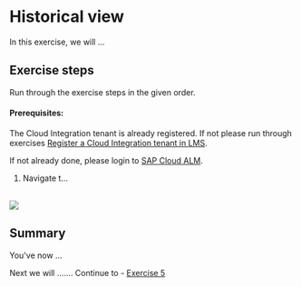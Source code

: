 # Historical view

In this exercise, we will ...

## Exercise steps

Run through the exercise steps in the given order.

#### Prerequisites:
The Cloud Integration tenant is already registered. If not please run through exercises [Register a Cloud Integration tenant in LMS](../ex11/).

If not already done, please login to [SAP Cloud ALM](https://teched22-cloudalm-003.eu10.alm.cloud.sap/launchpad#Shell-home).  

1.	Navigate t...

   <br>![](/exercises/ex1/images/CALMLandingHealthMon.png)
   

## Summary

You've now ...

Next we will ....... Continue to - [Exercise 5](../ex5/README.md)





<!--
# Available metrics for Cloud Integration

In this exercise, we will ...

## Exercise steps

Run through the exercise steps in the given order.

#### Prequisites:
The Cloud Integration tenant is already registered. If not please run through exercises [Register a Cloud Integration tenant in LMS](../ex11/).

If not already done, please login to [SAP Cloud ALM tenant](https://teched22-cloudalm-003.authentication.eu10.hana.ondemand.com/).  

1.	Navigate t...

   <br>![](/exercises/ex1/images/CALMLandingHealthMon.png)
   
    >
    > *Important:*
    > Health monitoring do.....
    >

## Summary

You've now ...
After completing these steps you will have created...

Next we will ....... Continue to - [Exercise 5](../ex5/README.md)


2.	Insert this line of code.
```abap
response->set_text( |Hello ABAP World! | ). 
```

-->
